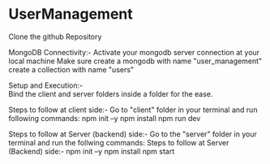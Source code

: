 # UserManagement
Clone the github Repository 

MongoDB Connectivity:-
Activate your mongodb server connection at your local machine 
Make sure create a mongodb with name "user_management" 
create a collection with name "users"  


Setup and Execution:-  
Bind the client and server folders inside a folder for the ease.

Steps to follow at client side:- 
Go to "client" folder in your terminal and run following commands: 
npm init –y 
npm install 
npm run dev  

Steps to follow at Server (backend) side:- 
Go to the "server" folder in your terminal and run the follwing commands: 
Steps to follow at Server (Backend) side:- 
npm init –y 
npm install 
npm start

